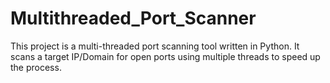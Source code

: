 # Multithreaded_Port_Scanner
This project is a multi-threaded port scanning tool written in Python. It scans a target IP/Domain for open ports using multiple threads to speed up the process.
